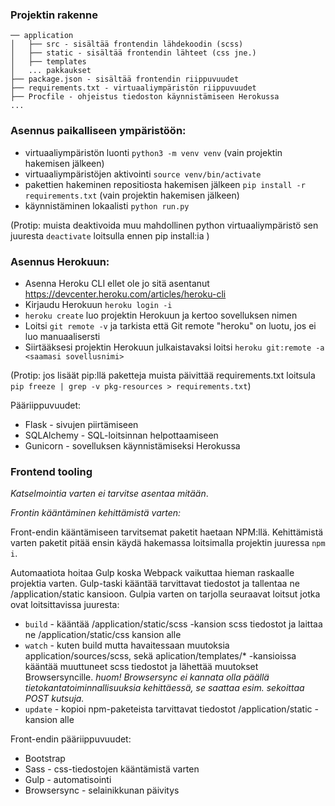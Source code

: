 ### Projektin rakenne

```
── application
│   ├── src - sisältää frontendin lähdekoodin (scss)
│   ├── static - sisältää frontendin lähteet (css jne.)
│   ├── templates
│   ... pakkaukset
├── package.json - sisältää frontendin riippuvuudet
├── requirements.txt - virtuaaliympäristön riippuvuudet
├── Procfile - ohjeistus tiedoston käynnistämiseen Herokussa
...
```

### Asennus paikalliseen ympäristöön:

* virtuaaliympäristön luonti `python3 -m venv venv` (vain projektin hakemisen jälkeen)
* virtuaaliympäristöjen aktivointi `source venv/bin/activate`
* pakettien hakeminen repositiosta hakemisen jälkeen `pip install -r requirements.txt` (vain projektin hakemisen jälkeen)
* käynnistäminen lokaalisti `python run.py`

(Protip: muista deaktivoida muu mahdollinen python virtuaaliympäristö sen juuresta `deactivate` loitsulla ennen pip install:ia )

### Asennus Herokuun:

* Asenna Heroku CLI ellet ole jo sitä asentanut https://devcenter.heroku.com/articles/heroku-cli
* Kirjaudu Herokuun `heroku login -i`
* `heroku create` luo projektin Herokuun ja kertoo sovelluksen nimen
* Loitsi `git remote -v` ja tarkista että Git remote "heroku" on luotu, jos ei luo manuaalisersti
* Siirtääksesi projektin Herokuun julkaistavaksi loitsi `heroku git:remote -a <saamasi sovellusnimi>`

(Protip: jos lisäät pip:llä paketteja muista päivittää requirements.txt loitsula `pip freeze | grep -v pkg-resources > requirements.txt`)



Pääriippuvuudet:
  * Flask - sivujen piirtämiseen
  * SQLAlchemy - SQL-loitsinnan helpottaamiseen
  * Gunicorn - sovelluksen käynnistämiseksi Herokussa


### Frontend tooling
*Katselmointia varten ei tarvitse asentaa mitään*.

_Frontin kääntäminen kehittämistä varten:_ 

Front-endin kääntämiseen tarvitsemat paketit haetaan NPM:llä. Kehittämistä varten paketit pitää ensin käydä hakemassa loitsimalla projektin juuressa `npm i`. 

Automaatiota hoitaa Gulp koska Webpack vaikuttaa hieman raskaalle projektia varten. Gulp-taski kääntää tarvittavat tiedostot ja tallentaa ne /application/static kansioon. Gulpia varten on tarjolla seuraavat loitsut jotka ovat loitsittavissa juuresta:

  * `build` - kääntää /application/static/scss -kansion scss tiedostot ja laittaa ne /application/static/css kansion alle
  * `watch` - kuten build mutta havaitessaan muutoksia application/sources/scss, sekä aplication/templates/* -kansioissa kääntää muuttuneet scss tiedostot ja lähettää muutokset Browsersyncille. _huom! Browsersync ei kannata olla päällä tietokantatoiminnallisuuksia kehittäessä, se saattaa esim. sekoittaa POST kutsuja._
  * `update` - kopioi npm-paketeista tarvittavat tiedostot /application/static -kansion alle

Front-endin pääriippuvuudet:
  * Bootstrap 
  * Sass - css-tiedostojen kääntämistä varten
  * Gulp - automatisointi 
  * Browsersync - selainikkunan päivitys